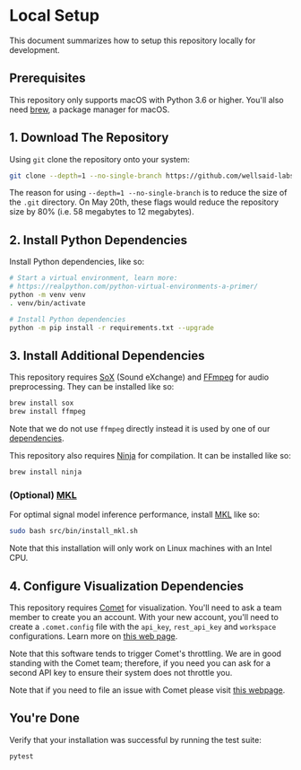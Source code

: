 # Local Setup

This document summarizes how to setup this repository locally for development.

## Prerequisites

This repository only supports macOS with Python 3.6 or higher. You'll also need
[brew](https://brew.sh/), a package manager for macOS.

## 1. Download The Repository

Using `git` clone the repository onto your system:

```bash
git clone --depth=1 --no-single-branch https://github.com/wellsaid-labs/Text-to-Speech.git
```

The reason for using `--depth=1 --no-single-branch` is to reduce the size of the `.git` directory.
On May 20th, these flags would reduce the repository size by 80%
(i.e. 58 megabytes to 12 megabytes).

## 2. Install Python Dependencies

Install Python dependencies, like so:

```bash
# Start a virtual environment, learn more:
# https://realpython.com/python-virtual-environments-a-primer/
python -m venv venv
. venv/bin/activate

# Install Python dependencies
python -m pip install -r requirements.txt --upgrade
```

## 3. Install Additional Dependencies

This repository requires [SoX](http://sox.sourceforge.net/) (Sound eXchange) and
[FFmpeg](https://ffmpeg.org/) for audio preprocessing. They can be installed like so:

```bash
brew install sox
brew install ffmpeg
```

Note that we do not use `ffmpeg` directly instead it is used by one of our
[dependencies](https://librosa.github.io/librosa/install.html#ffmpeg).

This repository also requires [Ninja](https://ninja-build.org/) for compilation. It can be
installed like so:

```bash
brew install ninja
```

### (Optional) [MKL](https://software.intel.com/en-us/mkl)

For optimal signal model inference performance, install [MKL](https://software.intel.com/en-us/mkl)
like so:

```bash
sudo bash src/bin/install_mkl.sh
```

Note that this installation will only work on Linux machines with an Intel CPU.

## 4. Configure Visualization Dependencies

This repository requires [Comet](https://www.comet.ml) for visualization. You'll need to ask
a team member to create you an account. With your new account, you'll need to create
a `.comet.config` file with the `api_key`, `rest_api_key` and `workspace` configurations. Learn more
on [this web page](https://www.comet.ml/docs/python-sdk/advanced/#python-configuration).

Note that this software tends to trigger Comet's throttling. We are in good standing
with the Comet team; therefore, if you need you can ask for a second API key to ensure their
system does not throttle you.

Note that if you need to file an issue with Comet please visit
[this webpage](https://github.com/comet-ml/issue-tracking).

## You're Done

Verify that your installation was successful by running the test suite:

```bash
pytest
```
